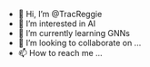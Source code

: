 - 👋 Hi, I’m @TracReggie
- 👀 I’m interested in AI
- 🌱 I’m currently learning GNNs
- 💞️ I’m looking to collaborate on ...
- 📫 How to reach me ...

<!---
TracReggie/TracReggie is a ✨ special ✨ repository because its `README.md` (this file) appears on your GitHub profile.
You can click the Preview link to take a look at your changes.
--->
